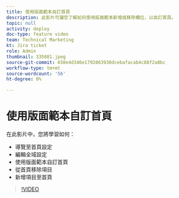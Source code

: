 ```yaml
---
title: 使用版面範本自訂首頁
description: 此影片可讓您了解如何使用版面範本新增或移除欄位，以自訂首頁。
topic: null
activity: deploy
doc-type: feature video
team: Technical Marketing
kt: Jira ticket
role: Admin
thumbnail: 335081.jpeg
source-git-commit: 650e4d346e1792863930dcebafacab4c88f2a8bc
workflow-type: tm+mt
source-wordcount: '56'
ht-degree: 0%

---
```


# 使用版面範本自訂首頁

在此影片中，您將學習如何：

* 導覽至首頁設定
* 編輯全域設定
* 使用版面範本自訂首頁
* 從首頁移除項目
* 新增項目至首頁

>[!VIDEO](https://video.tv.adobe.com/v/335081/?quality=12&learn=on)
